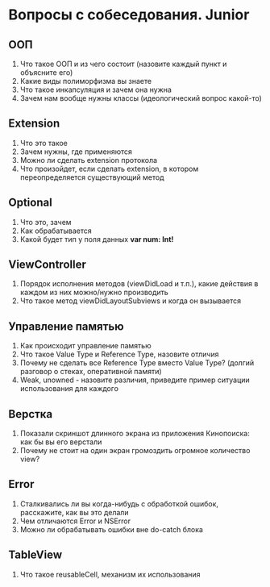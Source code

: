 # Вопросы с собеседования. Junior
## ООП
1. Что такое ООП и из чего состоит (назовите каждый пункт и объясните его)
2. Какие виды полиморфизма вы знаете
3. Что такое инкапсуляция и зачем она нужна
4. Зачем нам вообще нужны классы (идеологический вопрос какой-то)
## Extension
1. Что это такое
2. Зачем нужны, где применяются
3. Можно ли сделать extension протокола
4. Что произойдет, если сделать extension, в котором переопределяется существующий метод
## Optional
1. Что это, зачем
2. Как обрабатывается
3. Какой будет тип у поля данных **var num: Int!**
## ViewController
1. Порядок исполнения методов (viewDidLoad и т.п.), какие действия в каждом из них можно/нужно производить
2. Что такое метод viewDidLayoutSubviews и когда он вызывается
## Управление памятью
1. Как происходит управление памятью
2. Что такое Value Type и Reference Type, назовите отличия
3. Почему не сделать все Reference Type вместо Value Type? (долгий разговор о стеках, оперативной памяти)
4. Weak, unowned - назовите различия, приведите пример ситуации использования для каждого
## Верстка
1. Показали скриншот длинного экрана из приложения Кинопоиска: как бы вы его верстали
2. Почему не стоит на один экран громоздить огромное количество view?
## Error
1. Сталкивались ли вы когда-нибудь с обработкой ошибок, расскажите, как вы это делали
2. Чем отличаются Error и NSError
3. Можно ли обрабатывать ошибки вне do-catch блока
## TableView
1. Что такое reusableCell, механизм их использования


